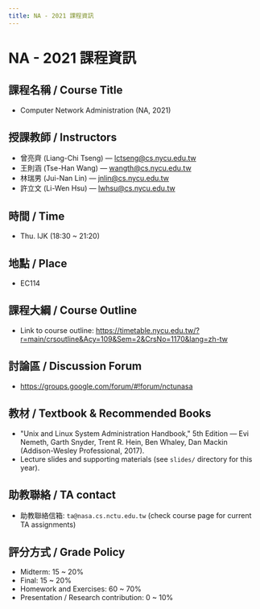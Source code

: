 ```yaml
---
title: NA - 2021 課程資訊
---
```


# NA - 2021 課程資訊

## 課程名稱 / Course Title
- Computer Network Administration (NA, 2021)

## 授課教師 / Instructors
- 曾亮齊 (Liang-Chi Tseng) — <lctseng@cs.nycu.edu.tw>
- 王則涵 (Tse-Han Wang) — <wangth@cs.nycu.edu.tw>
- 林瑞男 (Jui-Nan Lin) — <jnlin@cs.nycu.edu.tw>
- 許立文 (Li-Wen Hsu) — <lwhsu@cs.nycu.edu.tw>

## 時間 / Time
- Thu. IJK (18:30 ~ 21:20)

## 地點 / Place
- EC114

## 課程大綱 / Course Outline
- Link to course outline: https://timetable.nycu.edu.tw/?r=main/crsoutline&Acy=109&Sem=2&CrsNo=1170&lang=zh-tw

## 討論區 / Discussion Forum
- https://groups.google.com/forum/#!forum/nctunasa

## 教材 / Textbook & Recommended Books
- "Unix and Linux System Administration Handbook," 5th Edition — Evi Nemeth, Garth Snyder, Trent R. Hein, Ben Whaley, Dan Mackin (Addison-Wesley Professional, 2017).
- Lecture slides and supporting materials (see `slides/` directory for this year).

## 助教聯絡 / TA contact
- 助教聯絡信箱: `ta@nasa.cs.nctu.edu.tw` (check course page for current TA assignments)

## 評分方式 / Grade Policy
- Midterm: 15 ~ 20%
- Final: 15 ~ 20%
- Homework and Exercises: 60 ~ 70%
- Presentation / Research contribution: 0 ~ 10%
